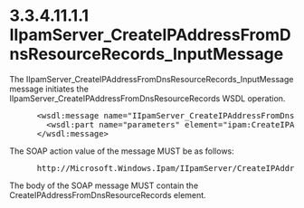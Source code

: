 <html dir="LTR" xmlns:mshelp="http://msdn.microsoft.com/mshelp" xmlns:ddue="http://ddue.schemas.microsoft.com/authoring/2003/5" xmlns:xlink="http://www.w3.org/1999/xlink" xmlns:tool="http://www.microsoft.com/tooltip">
 <body>
 <div id="header">
 <h1 class="heading">3.3.4.11.1.1 IIpamServer_CreateIPAddressFromDnsResourceRecords_InputMessage</h1>
 </div>
 <div id="mainSection">
 <div id="mainBody">
 <div id="allHistory" class="saveHistory"></div>
 <div id="sectionSection0" class="section" name="collapseableSection">
 

<p>The
IIpamServer_CreateIPAddressFromDnsResourceRecords_InputMessage message
initiates the IIpamServer_CreateIPAddressFromDnsResourceRecords WSDL operation.</p>

<dl>
<dd>
<div><pre> &lt;wsdl:message name=&quot;IIpamServer_CreateIPAddressFromDnsResourceRecords_InputMessage&quot;&gt;
   &lt;wsdl:part name=&quot;parameters&quot; element=&quot;ipam:CreateIPAddressFromDnsResourceRecords&quot; /&gt;
 &lt;/wsdl:message&gt;
</pre></div>
</dd></dl>

<p>The SOAP action value of the message MUST be as follows:</p>

<dl>
<dd>
<div><pre> http://Microsoft.Windows.Ipam/IIpamServer/CreateIPAddressFromDnsResourceRecords
</pre></div>
</dd></dl>

<p>The body of the SOAP message MUST contain the
CreateIPAddressFromDnsResourceRecords element.</p>


 </div>
 </div>
 </div>
 </body>
</html>